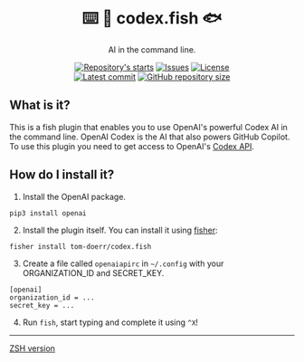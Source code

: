 <h1 align="center">⌨️ 🦾  codex.fish 🐟</h1>

<p align="center">
    AI in the command line.
</p>

<p align="center">
    <a href="https://github.com/tom-doerr/codex.fish/stargazers"
        ><img
            src="https://img.shields.io/github/stars/tom-doerr/codex.fish?colorA=2c2837&colorB=c9cbff&style=for-the-badge&logo=starship style=flat-square"
            alt="Repository's starts"
    /></a>
    <a href="https://github.com/tom-doerr/codex.fish/issues"
        ><img
            src="https://img.shields.io/github/issues-raw/tom-doerr/codex.fish?colorA=2c2837&colorB=f2cdcd&style=for-the-badge&logo=starship style=flat-square"
            alt="Issues"
    /></a>
    <a href="https://github.com/tom-doerr/codex.fish/blob/main/LICENSE"
        ><img
            src="https://img.shields.io/github/license/tom-doerr/codex.fish?colorA=2c2837&colorB=b5e8e0&style=for-the-badge&logo=starship style=flat-square"
            alt="License"
    /><br />
    <a href="https://github.com/tom-doerr/codex.fish/commits/main"
		><img
			src="https://img.shields.io/github/last-commit/tom-doerr/codex.fish/main?colorA=2c2837&colorB=ddb6f2&style=for-the-badge&logo=starship style=flat-square"
			alt="Latest commit"
    /></a>
    <a href="https://github.com/tom-doerr/codex.fish"
        ><img
            src="https://img.shields.io/github/repo-size/tom-doerr/codex.fish?colorA=2c2837&colorB=89DCEB&style=for-the-badge&logo=starship style=flat-square"
            alt="GitHub repository size"
    /></a>
</p>

## What is it?

This is a fish plugin that enables you to use OpenAI's powerful Codex AI in the command line. OpenAI Codex is the AI that also powers GitHub Copilot.
To use this plugin you need to get access to OpenAI's [Codex API](https://openai.com/blog/openai-codex/).


## How do I install it?
1. Install the OpenAI package.
```
pip3 install openai
```

2. Install the plugin itself.
You can install it using [fisher](https://github.com/jorgebucaran/fisher):
```
fisher install tom-doerr/codex.fish
```

3. Create a file called `openaiapirc` in `~/.config` with your ORGANIZATION_ID and SECRET_KEY.

```
[openai]
organization_id = ...
secret_key = ...
```

4. Run `fish`, start typing and complete it using `^X`!

---

[ZSH version](https://github.com/tom-doerr/zsh_codex)
